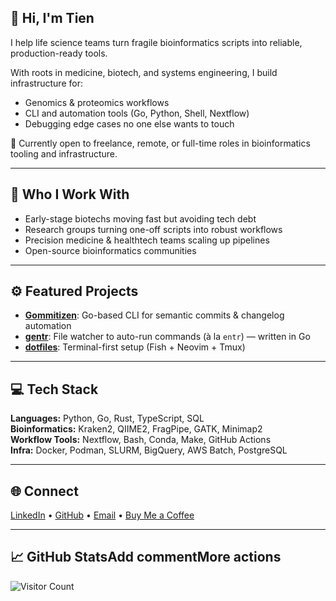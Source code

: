 ## 👋 Hi, I'm Tien

I help life science teams turn fragile bioinformatics scripts into reliable, production-ready tools.

With roots in medicine, biotech, and systems engineering, I build infrastructure for:

- Genomics & proteomics workflows  
- CLI and automation tools (Go, Python, Shell, Nextflow)  
- Debugging edge cases no one else wants to touch

💼 Currently open to freelance, remote, or full-time roles in bioinformatics tooling and infrastructure.

---

## 🔬 Who I Work With

- Early-stage biotechs moving fast but avoiding tech debt  
- Research groups turning one-off scripts into robust workflows  
- Precision medicine & healthtech teams scaling up pipelines  
- Open-source bioinformatics communities  

---

## ⚙️ Featured Projects

- [**Gommitizen**](https://github.com/tiendu/gommitizen): Go-based CLI for semantic commits & changelog automation  
- [**gentr**](https://github.com/tiendu/gentr): File watcher to auto-run commands (à la `entr`) — written in Go  
- [**dotfiles**](https://github.com/tiendu/dotfiles): Terminal-first setup (Fish + Neovim + Tmux)

---

## 💻 Tech Stack

**Languages:** Python, Go, Rust, TypeScript, SQL  
**Bioinformatics:** Kraken2, QIIME2, FragPipe, GATK, Minimap2  
**Workflow Tools:** Nextflow, Bash, Conda, Make, GitHub Actions  
**Infra:** Docker, Podman, SLURM, BigQuery, AWS Batch, PostgreSQL  

---

## 🌐 Connect

[LinkedIn](https://www.linkedin.com/in/tiendu) • [GitHub](https://github.com/tiendu) • [Email](mailto:tiendu107@gmail.com) • [Buy Me a Coffee](https://www.buymeacoffee.com/tiendu)

---

## 📈 **GitHub Stats**Add commentMore actions

![Visitor Count](https://profile-counter.glitch.me/tiendu/count.svg)
